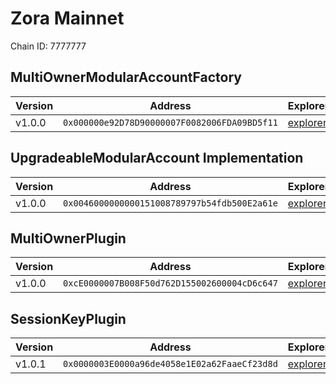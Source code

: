 # Zora Mainnet

Chain ID: 7777777

## MultiOwnerModularAccountFactory

| Version | Address                                      | Explorer                                                                                    | Salt                         | Run                                                       |
| ------- | -------------------------------------------- | ------------------------------------------------------------------------------------------- | ---------------------------- | --------------------------------------------------------- |
| v1.0.0  | `0x000000e92D78D90000007F0082006FDA09BD5f11` | [explorer](https://explorer.zora.energy/address/0x000000e92D78D90000007F0082006FDA09BD5f11) | `0x5db157a188f31855e74efff3` | [run](broadcast/Deploy.s.sol/7777777/run-1710514680.json) |

## UpgradeableModularAccount Implementation

| Version | Address                                      | Explorer                                                                                    | Salt                         | Run                                                       |
| ------- | -------------------------------------------- | ------------------------------------------------------------------------------------------- | ---------------------------- | --------------------------------------------------------- |
| v1.0.0  | `0x0046000000000151008789797b54fdb500E2a61e` | [explorer](https://explorer.zora.energy/address/0x0046000000000151008789797b54fdb500E2a61e) | `0x3249843e32cfdd3724630092` | [run](broadcast/Deploy.s.sol/7777777/run-1710514680.json) |

## MultiOwnerPlugin

| Version | Address                                      | Explorer                                                                                    | Salt                         | Run                                                       |
| ------- | -------------------------------------------- | ------------------------------------------------------------------------------------------- | ---------------------------- | --------------------------------------------------------- |
| v1.0.0  | `0xcE0000007B008F50d762D155002600004cD6c647` | [explorer](https://explorer.zora.energy/address/0xcE0000007B008F50d762D155002600004cD6c647) | `0x9292f6fd68967e13eda2502d` | [run](broadcast/Deploy.s.sol/7777777/run-1710514680.json) |

## SessionKeyPlugin

| Version | Address                                      | Explorer                                                                                    | Salt                                                                 | Run                                                       |
| ------- | -------------------------------------------- | ------------------------------------------------------------------------------------------- | -------------------------------------------------------------------- | --------------------------------------------------------- |
| v1.0.1  | `0x0000003E0000a96de4058e1E02a62FaaeCf23d8d` | [explorer](https://explorer.zora.energy/address/0x0000003E0000a96de4058e1E02a62FaaeCf23d8d) | `0x4e59b44847b379578588920ca78fbf26c0b4956c1689983b8c7f38000288670c` | [run](broadcast/Deploy.s.sol/7777777/run-1710514680.json) |
